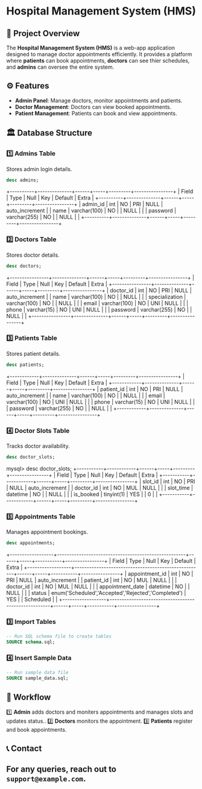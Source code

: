 # Hospital Management System (HMS)

## 📌 Project Overview
The **Hospital Management System (HMS)** is a web-app application designed to manage doctor appointments efficiently. It provides a platform where **patients** can book appointments, **doctors** can see thier schedules, and **admins** can oversee the entire system.

## ⚙️ Features
- **Admin Panel**: Manage doctors, monitor appointments and patients.
- **Doctor Management**: Doctors can view booked appointments.
- **Patient Management**: Patients can book and view appointments.

## 🏛 Database Structure
### **1️⃣ Admins Table**
Stores admin login details.
```sql
desc admins;
```
+----------+--------------+------+-----+---------+----------------+
| Field    | Type         | Null | Key | Default | Extra          |
+----------+--------------+------+-----+---------+----------------+
| admin_id | int          | NO   | PRI | NULL    | auto_increment |
| name     | varchar(100) | NO   |     | NULL    |                |
| password | varchar(255) | NO   |     | NULL    |                |
+----------+--------------+------+-----+---------+----------------+

### **2️⃣ Doctors Table**
Stores doctor details.
```sql
desc doctors;
```
+----------------+--------------+------+-----+---------+----------------+
| Field          | Type         | Null | Key | Default | Extra          |
+----------------+--------------+------+-----+---------+----------------+
| doctor_id      | int          | NO   | PRI | NULL    | auto_increment |
| name           | varchar(100) | NO   |     | NULL    |                |
| specialization | varchar(100) | NO   |     | NULL    |                |
| email          | varchar(100) | NO   | UNI | NULL    |                |
| phone          | varchar(15)  | NO   | UNI | NULL    |                |
| password       | varchar(255) | NO   |     | NULL    |                |
+----------------+--------------+------+-----+---------+----------------+

### **3️⃣ Patients Table**
Stores patient details.
```sql
desc patients;
```
+------------+--------------+------+-----+---------+----------------+
| Field      | Type         | Null | Key | Default | Extra          |
+------------+--------------+------+-----+---------+----------------+
| patient_id | int          | NO   | PRI | NULL    | auto_increment |
| name       | varchar(100) | NO   |     | NULL    |                |
| email      | varchar(100) | NO   | UNI | NULL    |                |
| phone      | varchar(15)  | NO   | UNI | NULL    |                |
| password   | varchar(255) | NO   |     | NULL    |                |
+------------+--------------+------+-----+---------+----------------+

### **4️⃣ Doctor Slots Table**
Tracks doctor availability.
```sql
desc doctor_slots;
```
mysql> desc doctor_slots;
+-----------+------------+------+-----+---------+----------------+
| Field     | Type       | Null | Key | Default | Extra          |
+-----------+------------+------+-----+---------+----------------+
| slot_id   | int        | NO   | PRI | NULL    | auto_increment |
| doctor_id | int        | NO   | MUL | NULL    |                |
| slot_time | datetime   | NO   |     | NULL    |                |
| is_booked | tinyint(1) | YES  |     | 0       |                |
+-----------+------------+------+-----+---------+----------------+

### **5️⃣ Appointments Table**
Manages appointment bookings.
```sql
desc appointments;
```
+------------------+-----------------------------------------------------+------+-----+-----------+----------------+
| Field            | Type                                                | Null | Key | Default   | Extra          |
+------------------+-----------------------------------------------------+------+-----+-----------+----------------+
| appointment_id   | int                                                 | NO   | PRI | NULL      | auto_increment |
| patient_id       | int                                                 | NO   | MUL | NULL      |                |
| doctor_id        | int                                                 | NO   | MUL | NULL      |                |
| appointment_date | datetime                                            | NO   |     | NULL      |                |
| status           | enum('Scheduled','Accepted','Rejected','Completed') | YES  |     | Scheduled |                |
+------------------+-----------------------------------------------------+------+-----+-----------+----------------+

### **3️⃣ Import Tables**
```sql
-- Run SQL schema file to create tables
SOURCE schema.sql;
```

### **4️⃣ Insert Sample Data**
```sql
-- Run sample data file
SOURCE sample_data.sql;
```

## 🔄 Workflow
1️⃣ **Admin** adds doctors and moniters appointments and manages slots and updates status..
2️⃣ **Doctors** monitors the appointment.
3️⃣ **Patients** register and book appointments.

## 📞 Contact
For any queries, reach out to `support@example.com`.
---



